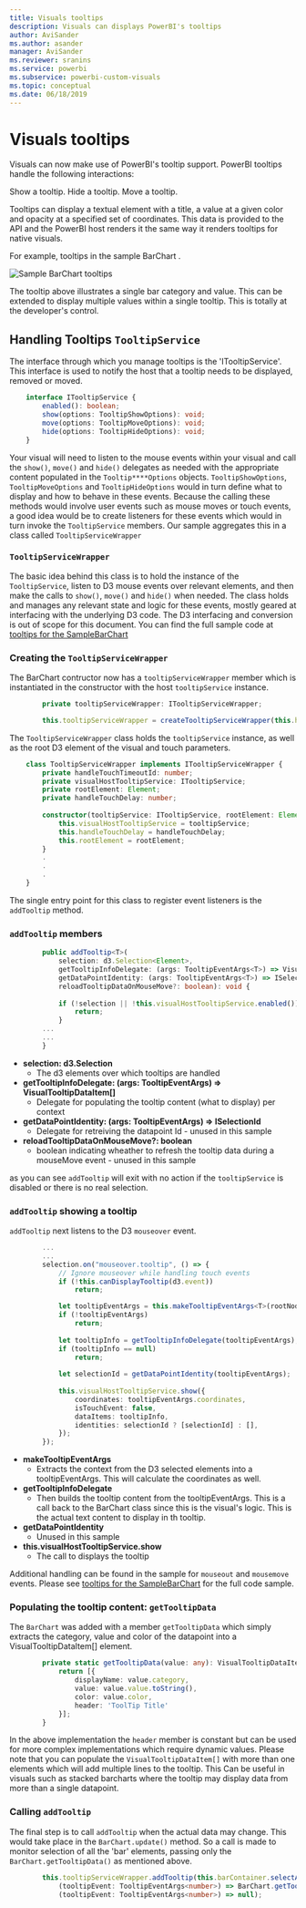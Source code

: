 ```yaml
---
title: Visuals tooltips
description: Visuals can displays PowerBI's tooltips
author: AviSander
ms.author: asander
manager: AviSander
ms.reviewer: sranins
ms.service: powerbi
ms.subservice: powerbi-custom-visuals
ms.topic: conceptual
ms.date: 06/18/2019
---
```


# Visuals tooltips

Visuals can now make use of PowerBI's tooltip support. PowerBI tooltips handle the following interactions:

Show a tooltip.
Hide a tooltip.
Move a tooltip.

Tooltips can display a textual element with a title, a value at a given color and opacity at a specified set of coordinates. This data is provided to the API and the PowerBI host renders it the same way it renders tooltips for native visuals.

For example, tooltips in the sample BarChart .

![Sample BarChart tooltips](./media/TooltipsInSampleBarChart.png)

The tooltip above illustrates a single bar category and value. This can be extended to display multiple values within a single tooltip. This is totally at the developer's control. 

## Handling Tooltips `TooltipService`

The interface through which you manage tooltips is the 'ITooltipService'. This interface is used to notify the host that a tooltip needs to be displayed, removed or moved.

```typescript
    interface ITooltipService {
        enabled(): boolean;
        show(options: TooltipShowOptions): void;
        move(options: TooltipMoveOptions): void;
        hide(options: TooltipHideOptions): void;
    }
```

Your visual will need to listen to the mouse events within your visual and call the `show()`, `move()` and `hide()` delegates as needed with the appropriate content populated in the `Tooltip****Options` objects. 
`TooltipShowOptions`, `TooltipMoveOptions` and `TooltipHideOptions` would in turn define what to display and how to behave in these events. 
Because the calling these methods would involve user events such as mouse moves or touch events, a good idea would be to create listeners for these events which would in turn invoke the `TooltipService` members.
Our sample aggregates this in a class called `TooltipServiceWrapper` 

### `TooltipServiceWrapper`
The basic idea behind this class is to hold the instance of the `TooltipService`, listen to D3 mouse events over relevant elements, and then make the calls to `show()`, `move()` and `hide()` when needed.
The class holds and manages any relevant state and logic for these events, mostly geared at interfacing with the underlying D3 code. The D3 interfacing and conversion is out of scope for this document. 
You can find the full sample code at [tooltips for the SampleBarChart](https://github.com/Microsoft/PowerBI-visuals-sampleBarChart/commit/981b021612d7b333adffe9f723ab27783c76fb14)

### Creating the `TooltipServiceWrapper`

The BarChart contructor now has a `tooltipServiceWrapper` member which is instantiated in the constructor with the host `tooltipService` instance.

```typescript
        private tooltipServiceWrapper: ITooltipServiceWrapper;

        this.tooltipServiceWrapper = createTooltipServiceWrapper(this.host.tooltipService, options.element);
```

The `TooltipServiceWrapper` class holds the `tooltipService` instance,  as well as the root D3 element of the visual and touch parameters.

```typescript
    class TooltipServiceWrapper implements ITooltipServiceWrapper {
        private handleTouchTimeoutId: number;
        private visualHostTooltipService: ITooltipService;
        private rootElement: Element;
        private handleTouchDelay: number;
        
        constructor(tooltipService: ITooltipService, rootElement: Element, handleTouchDelay: number) {
            this.visualHostTooltipService = tooltipService;
            this.handleTouchDelay = handleTouchDelay;
            this.rootElement = rootElement;
        }
        .
        .
        .
    }
```

The single entry point for this class to register event listeners is the `addTooltip` method.

### `addTooltip` members
```typescript
        public addTooltip<T>(
            selection: d3.Selection<Element>,
            getTooltipInfoDelegate: (args: TooltipEventArgs<T>) => VisualTooltipDataItem[],
            getDataPointIdentity: (args: TooltipEventArgs<T>) => ISelectionId,
            reloadTooltipDataOnMouseMove?: boolean): void {
            
            if (!selection || !this.visualHostTooltipService.enabled()) {
                return;
            }
        ...
        ...
        }
```
* **selection: d3.Selection<Element>**
    * The d3 elements over which tooltips are handled
* **getTooltipInfoDelegate: (args: TooltipEventArgs<T>) => VisualTooltipDataItem[]**
    * Delegate for populating the tooltip content (what to display) per context
* **getDataPointIdentity: (args: TooltipEventArgs<T>) => ISelectionId**
    * Delegate for retreiving the datapoint Id - unused in this sample 
* **reloadTooltipDataOnMouseMove?: boolean**
    * boolean indicating wheather to refresh the tooltip data during a mouseMove event - unused in this sample

as you can see `addTooltip` will exit with no action if the `tooltipService` is disabled or there is no real selection.

### `addTooltip` showing a tooltip 

`addTooltip` next listens to the D3 `mouseover` event. 

```typescript
        ...
        ...
        selection.on("mouseover.tooltip", () => {
            // Ignore mouseover while handling touch events
            if (!this.canDisplayTooltip(d3.event))
                return;

            let tooltipEventArgs = this.makeTooltipEventArgs<T>(rootNode, true, false);
            if (!tooltipEventArgs)
                return;
            
            let tooltipInfo = getTooltipInfoDelegate(tooltipEventArgs);
            if (tooltipInfo == null)
                return;
                
            let selectionId = getDataPointIdentity(tooltipEventArgs);
            
            this.visualHostTooltipService.show({
                coordinates: tooltipEventArgs.coordinates,
                isTouchEvent: false,
                dataItems: tooltipInfo,
                identities: selectionId ? [selectionId] : [],
            });
        });
```

* **makeTooltipEventArgs**
    * Extracts the context from the D3 selected elements into a tooltipEventArgs. This will calculate the coordinates as well.
* **getTooltipInfoDelegate**
    * Then builds the tooltip content from the tooltipEventArgs. This is a call back to the BarChart class since this is the visual's logic. This is the actual text content to display in th tooltip.
* **getDataPointIdentity**
    * Unused in this sample 
* **this.visualHostTooltipService.show**
    * The call to displays the tooltip  

Additional handling can be found in the sample for `mouseout` and `mousemove` events. Please see [tooltips for the SampleBarChart](https://github.com/Microsoft/PowerBI-visuals-sampleBarChart/commit/981b021612d7b333adffe9f723ab27783c76fb14) for the full code sample.

### Populating the tooltip content: `getTooltipData`

The `BarChart` was added with a member `getTooltipData` which simply extracts the category, value and color of the datapoint into a VisualTooltipDataItem[] element.

```typescript
        private static getTooltipData(value: any): VisualTooltipDataItem[] {
            return [{
                displayName: value.category,
                value: value.value.toString(),
                color: value.color,
                header: 'ToolTip Title'
            }];
        }
```

In the above implementation the `header` member is constant but can be used for more complex implementations which require dynamic values. Please note that you can populate the `VisualTooltipDataItem[]` with more than one elements which will add multiple lines to the tooltip. This Can be useful in visuals such as stacked barcharts where the tooltip may display data from more than a single datapoint.

### Calling `addTooltip`

The final step is to call `addTooltip` when the actual data may change. This would take place in the `BarChart.update()` method. So a call is made to monitor selection of all the 'bar' elements, passing only the `BarChart.getTooltipData()` as mentioned above. 
```typescript
        this.tooltipServiceWrapper.addTooltip(this.barContainer.selectAll('.bar'), 
            (tooltipEvent: TooltipEventArgs<number>) => BarChart.getTooltipData(tooltipEvent.data),
            (tooltipEvent: TooltipEventArgs<number>) => null);
```